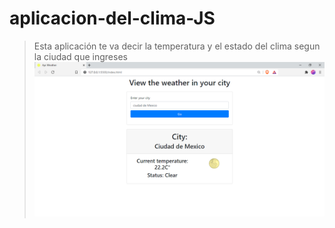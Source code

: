 # aplicacion-del-clima-JS
> Esta aplicación te va decir la temperatura y el estado del clima segun la ciudad que ingreses
![alt text](docs/screenshot.png)

